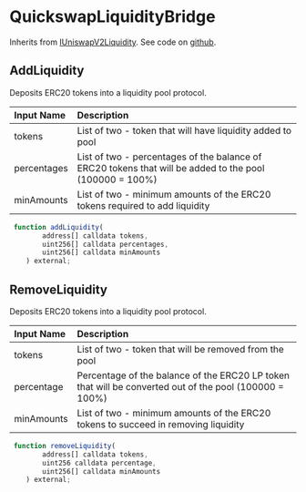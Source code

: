 # QuickswapLiquidityBridge

Inherits from [IUniswapV2Liquidity](https://docs.indexpool.org/developer/bridges/interfaces/iuniswapv2liquidity). See code on [github](https://github.com/indexpool/indexpool-contracts/blob/main/contracts/bridges/trusted/QuickswapLiquidityBridge/QuickswapLiquidityBridge.sol).

## AddLiquidity

Deposits ERC20 tokens into a liquidity pool protocol.

| Input Name | Description |
| :--- | :--- |
| tokens | List of two - token that will have liquidity added to pool |
| percentages | List of two - percentages of the balance of ERC20 tokens that will be added to the pool \(100000 = 100%\) |
| minAmounts | List of two - minimum amounts of the ERC20 tokens required to add liquidity |

```javascript
 function addLiquidity(
        address[] calldata tokens,
        uint256[] calldata percentages,
        uint256[] calldata minAmounts
    ) external;
```

## RemoveLiquidity

Deposits ERC20 tokens into a liquidity pool protocol.

| Input Name | Description |
| :--- | :--- |
| tokens | List of two - token that will be removed from the pool |
| percentage | Percentage of the balance of the ERC20 LP token that will be converted out of the pool \(100000 = 100%\) |
| minAmounts | List of two - minimum amounts of the ERC20 tokens to succeed in removing liquidity |

```javascript
 function removeLiquidity(
        address[] calldata tokens,
        uint256 calldata percentage,
        uint256[] calldata minAmounts
    ) external;
```

